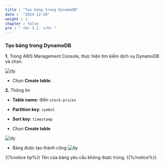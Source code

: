 ```yaml
---
title : "Tạo bảng trong DynamoDB"
date :  "2024-12-28"
weight : 1 
chapter : false
pre : " <b> 3.1. </b> "
---
```

### Tạo bảng trong DynamoDB

**1.** Trong AWS Management Console, thực hiện tìm kiếm dịch vụ DynamoDB và chọn.

![dy](/images/3.connect/3.1.1.png)

- Chọn **Create table**.

**2.** Thông tin

- **Table name**: điền ```stock-prices``` 
- **Partition key**: ```symbol```
- **Sort key**: ```timestamp```

- Chọn **Create table**

![dy](/images/3.connect/3.1.2.png)

- Bảng được tạo thành công
![dy](/images/3.connect/3.1.3.png)

{{%notice tip%}}
Tên của bảng yêu cầu không được trùng.
{{%/notice%}}
